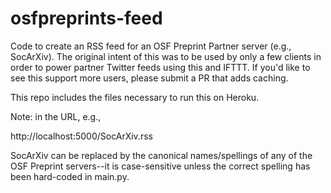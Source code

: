 # osfpreprints-feed

Code to create an RSS feed for an OSF Preprint Partner server (e.g., SocArXiv). The original intent of this was to be used by only a few clients in order to power partner Twitter feeds using this and IFTTT. If you'd like to see this support more users, please submit a PR that adds caching.

This repo includes the files necessary to run this on Heroku.

Note: in the URL, e.g.,

http://localhost:5000/SocArXiv.rss

SocArXiv can be replaced by the canonical names/spellings of any of the OSF Preprint servers--it is case-sensitive unless the correct spelling has been hard-coded in main.py.

